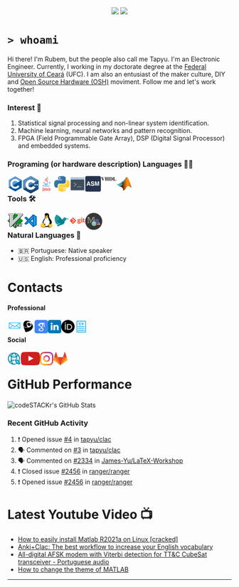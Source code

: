 <!--
**tapyu/tapyu** is a ✨ _special_ ✨ repository because its `README.md` (this file) appears on your GitHub profile.

Here are some ideas to get you started:

- 🔭 I’m currently working on ...
- 🌱 I’m currently learning ...
- 👯 I’m looking to collaborate on ...
- 🤔 I’m looking for help with ...
- 💬 Ask me about ...
- 📫 How to reach me: ...
- 😄 Pronouns: ...
- ⚡ Fun fact: ...

That is what I'm using to make the this Markdown:

- Shelds.io: https://github.com/badges/shields

-->

<p align='center'>
    <img align='center' src="https://img.shields.io/github/followers/tapyu?style=social">
    <img align='center' src="https://visitor-badge.glitch.me/badge?page_id=tapyu.visitor-badge">
</p>

# `> whoami`
Hi there! I'm Rubem, but the people also call me Tapyu. I'm an Electronic Engineer. Currently, I working in my doctorate degree at the [Federal University of Ceará][UFCwebsite] (UFC). I am also an entusiast of the maker culture, DIY and [Open Source Hardware (OSH)][OSHWA wb about] moviment. Follow me and let's work together!

### Interest 🧠
1. Statistical signal processing and non-linear system identification.
1. Machine learning, neural networks and pattern recognition.
1. FPGA (Field Programmable Gate Array), DSP (Digital Signal Processor) and embedded systems.

<!-- ### Mission 🦾
> Apply Machine Learning methods in order to develop new solutions for symbol detection and synchronization techniques. If it is possible, implement this solution in FPGA. -->

### Programing (or hardware description) Languages 👨‍💻

[<img align="left" alt="c" width="35px" src="https://raw.githubusercontent.com/tapyu/tapyu/master/figs/c_colorful.svg" />][cweb]
[<img align="left" alt="cpp" width="35px" src="https://raw.githubusercontent.com/tapyu/tapyu/master/figs/cpp_colorful.svg" />][cppweb]
[<img align="left" alt="java" width="35px" src="https://raw.githubusercontent.com/tapyu/tapyu/master/figs/java_colorful.svg" />][javaweb]
[<img align="left" alt="python" width="35px" src="https://raw.githubusercontent.com/tapyu/tapyu/master/figs/python_colorful.svg" />][pythonweb]
[<img align="left" alt="Unix shell scripting" width="35px" src="https://raw.githubusercontent.com/tapyu/tapyu/master/figs/icons8-console.svg"/>][unix shell script web]
[<img align="left" alt="assembly" width="35px" src="https://raw.githubusercontent.com/tapyu/tapyu/master/figs/assembly.png" />][assemblyweb]
[<img align="left" alt="VHDL" width="35px" src="https://raw.githubusercontent.com/tapyu/tapyu/master/figs/VHDL.jfif" />][VHDLweb]
[<img align="left" alt="matlab" width="35px" src="https://raw.githubusercontent.com/tapyu/tapyu/master/figs/icons8-matlab.svg" />][matlabweb]
<!-- - R -->
<br/>

### Tools 🛠

[<img align="left" alt="vim" width="35px" src="https://raw.githubusercontent.com/tapyu/tapyu/master/figs/vim_colorful.svg" />][vimweb]
[<img align="left" alt="visual studio code" width="35px" src="https://raw.githubusercontent.com/tapyu/tapyu/master/figs/vscode_colorful.svg" />][vscodeweb]
[<img align="left" alt="linux" width="35px" src="https://raw.githubusercontent.com/tapyu/tapyu/master/figs/linux_colorful.svg"  />][linuxweb]
[<img align="left" alt="latex" width="35px" src="https://raw.githubusercontent.com/tapyu/tapyu/master/figs/icons8-latex.svg" />][latexweb]
[<img align="left" alt="git" width="35px" src="https://raw.githubusercontent.com/tapyu/tapyu/master/figs/git.svg" />][gitweb]
<!-- [<img align="left" alt="anaconda" width="35px" src="https://cdn.jsdelivr.net/npm/simple-icons@v3/icons/anaconda.svg" />][anacondaweb] -->
[<img align="left" alt="manim" width="38px" src="https://raw.githubusercontent.com/ManimCommunity/manim/main/logo/dark/dark_background.svg" />][manim-communityweb]
<br/>
### Natural Languages 👅
- :brazil: Portuguese: Native speaker
- :us: English: Professional proficiency

<!-- --- -->
# Contacts

#### Professional

[<img align="left" alt="rubem email" height="25" width="32px" src="https://raw.githubusercontent.com/tapyu/tapyu/master/figs/email_blue.svg" />][email]
[<img align="left" alt="rubem lattes" height="30" src="https://raw.githubusercontent.com/tapyu/tapyu/master/figs/lattes.png" />][lattes]
[<img align="left" alt="rubem scholar" height="30" src="https://raw.githubusercontent.com/tapyu/tapyu/master/figs/google_schola_colorful.svg" />][scholar]
[<img align="left" alt="rubem linkedin" height="30" src="https://raw.githubusercontent.com/tapyu/tapyu/master/figs/linkedin_colorful.svg" />][linkedin]
[<img align="left" alt="rubem orcid" height="30" src="https://raw.githubusercontent.com/tapyu/tapyu/master/figs/orcid.png" />][orcid]
[<img align="left" alt="rubem cv" height="30" src="https://raw.githubusercontent.com/tapyu/tapyu/master/figs/curriculum-vitae_blue.svg" />][cv]
<br/>

#### Social
<!-- 
https://cdn.jsdelivr.net/npm/simple-icons@v3/icons/youtube.svg -->
[<img align="left" alt="rubem site" height="30" src="https://raw.githubusercontent.com/tapyu/tapyu/master/figs/internet_colorful.svg" />][pepe]
[<img align="left" alt="rubem youtube" height="30" src="https://raw.githubusercontent.com/tapyu/tapyu/master/figs/youtube_colorful.svg" />][youtube]
[<img align="left" alt="rubem instagra" height="30" src="https://raw.githubusercontent.com/tapyu/tapyu/master/figs/instagram_colorful.svg" />][instagram]
[<img align="left" alt="rubem gitlab" height="30" src="https://raw.githubusercontent.com/tapyu/tapyu/master/figs/gitlab.svg" />][gitlabweb]
<!-- all spice git -->
<br/>

<!-- --- -->
# GitHub Performance
  
  <img align="center" alt="codeSTACKr's GitHub Stats" src="https://github-readme-stats.vercel.app/api?username=tapyu&show_icons=true&count_private=true&theme=tokyonight" />

### Recent GitHub Activity
  <!--START_SECTION:activity-->
1. ❗️ Opened issue [#4](https://github.com/tapyu/clac/issues/4) in [tapyu/clac](https://github.com/tapyu/clac)
2. 🗣 Commented on [#3](https://github.com/tapyu/clac/issues/3) in [tapyu/clac](https://github.com/tapyu/clac)
3. 🗣 Commented on [#2334](https://github.com/James-Yu/LaTeX-Workshop/issues/2334) in [James-Yu/LaTeX-Workshop](https://github.com/James-Yu/LaTeX-Workshop)
4. ❗️ Closed issue [#2456](https://github.com/ranger/ranger/issues/2456) in [ranger/ranger](https://github.com/ranger/ranger)
5. ❗️ Opened issue [#2456](https://github.com/ranger/ranger/issues/2456) in [ranger/ranger](https://github.com/ranger/ranger)
<!--END_SECTION:activity-->

<!-- ---- -->
# Latest Youtube Video 📺
<!-- YOUTUBE:START -->
- [How to easily install Matlab R2021a on Linux [cracked]](https://www.youtube.com/watch?v=JwbRAFYCyuU)
- [Anki+Clac: The best workflow to increase your English vocabulary](https://www.youtube.com/watch?v=9XNqNNM2AhI)
- [All-digital AFSK modem with Viterbi detection for TT&amp;C CubeSat transceiver - Portuguese audio](https://www.youtube.com/watch?v=FN3arSivyLI)
- [How to change the theme of MATLAB](https://www.youtube.com/watch?v=-ZjhzlEbLko)
<!-- YOUTUBE:END -->

<audio id="audio_play">
    <source src="https://raw.githubusercontent.com/tapyu/tapyu/master/figs/tapyu.m4a" type="audio/m4a" />
</audio>

---
<!-- [![Top Langs](https://github-readme-stats.vercel.app/api/top-langs/?username=tapyu&layout=compact)](https://github.com/anuraghazra/github-readme-stats) -->

[UFCwebsite]: http://www.ufc.br/
[email]: mailto:rubem.engenharia@gmail.com
[lattes]: http://lattes.cnpq.br/0717252455115225
[scholar]: https://scholar.google.com.br/citations?user=Kj6Gzs4AAAAJ&hl=pt-BR&oi=sra
[linkedin]: https://www.linkedin.com/in/rubem-pacelli/
[orcid]: https://orcid.org/0000-0001-5933-8565
[cv]: https://github.com/tapyu/tapyu/blob/master/cv/Latex/cv.pdf
[pepe]: https://raw.githubusercontent.com/tapyu/tapyu/master/figs/pepe.jpg
[youtube]: https://www.youtube.com/channel/UCn1nfBWKVmvPvTsAH5Agf6Q
[instagram]: https://www.instagram.com/rubempacelli/
[manim-communityweb]: https://github.com/ManimCommunity/manim
[cweb]: https://en.wikipedia.org/wiki/C_(programming_language)
[cppweb]: https://en.wikipedia.org/wiki/C%2B%2B
[javaweb]: https://en.wikipedia.org/wiki/Java_(programming_language)
[pythonweb]: https://www.python.org/
[assemblyweb]: https://en.wikipedia.org/wiki/Assembly_language
[VHDLweb]: https://en.wikipedia.org/wiki/VHDL
[matlabweb]:https://www.mathworks.com/products/matlab.html
[anacondaweb]: https://www.anaconda.com/
[latexweb]: https://www.latex-project.org/
[linuxweb]: https://www.linux.org/
[vscodeweb]: https://code.visualstudio.com/
[vimweb]: https://www.vim.org/
[OSHWA wb about]: https://www.oshwa.org/about/
[unix shell script web]: https://en.wikipedia.org/wiki/Shell_script
[gitweb]: https://git-scm.com/
[gitlabweb]: https://gitlab.com/tapyu